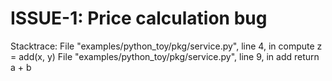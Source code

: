 # ISSUE-1: Price calculation bug

Stacktrace:
  File "examples/python_toy/pkg/service.py", line 4, in compute
    z = add(x, y)
  File "examples/python_toy/pkg/service.py", line 9, in add
    return a + b
